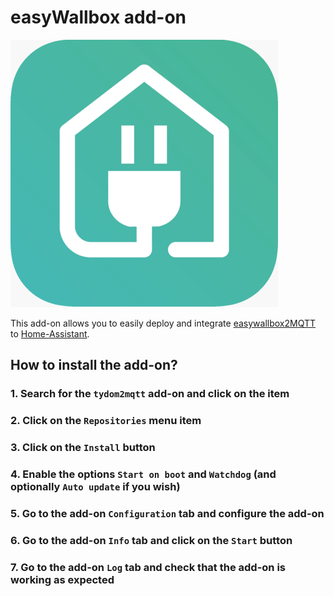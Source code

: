 # easyWallbox add-on

![](https://github.com/NCoiby/hassio_addon/blob/4f5d50689379ffb301216fccb940232295d87aa3/tydom2mqtt/logo.png)

This add-on allows you to easily deploy and integrate [easywallbox2MQTT](https://fmartinou.github.io/tydom2mqtt/) to [Home-Assistant](https://www.home-assistant.io/).

## How to install the add-on?

### 1. Search for the `tydom2mqtt` add-on and click on the item

### 2. Click on the `Repositories` menu item

### 3. Click on the `Install` button

### 4. Enable the options `Start on boot` and `Watchdog` (and optionally `Auto update` if you wish)

### 5. Go to the add-on `Configuration` tab and configure the add-on

### 6. Go to the add-on `Info` tab and click on the `Start` button

### 7. Go to the add-on `Log` tab and check that the add-on is working as expected
